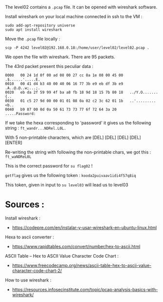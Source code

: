 The level02 contains a `.pcap` file. It can be opened  with wireshark software.

Install wireshark on your local machine connected in ssh to the VM : 
```
sudo add-apt-repository universe
sudo apt install wireshark
```

Move the `.pcap` file locally : 

`scp -P 4242 level02@192.168.0.18:/home/user/level02/level02.pcap .`

We open the file with wireshark. There are 95 packets.

The 43rd packet present this peculiar data :  

```
0000   00 24 1d 0f 00 ad 08 00 27 cc 8a 1e 08 00 45 00   .$......'.....E.
0010   00 41 d4 b3 40 00 40 06 16 77 3b e9 eb df 3b e9   .A..@.@..w;...;.
0020   eb da 2f 59 99 4f ba a8 fb 18 9d 18 15 7b 80 18   ../Y.O.......{..
0030   01 c5 27 9d 00 00 01 01 08 0a 02 c2 3c 62 01 1b   ..'.........<b..
0040   b9 87 00 0d 0a 50 61 73 73 77 6f 72 64 3a 20      .....Password: 
```

If we take the hexa corresponding to 'password' it gives us the following string : `ft_wandr...NDRel.L0L.`

With 5 non-printable characters, which are [DEL] [DEL] [DEL] [DEL] [ENTER]

Re-writing the string with following the non-printable chars, we got this : `ft_waNDReL0L`

This is the correct password for `su flag02` !

`getflag` gives us the following token : `kooda2puivaav1idi4f57q8iq`

This token, given in input to `su level03` will lead us to level03
# Sources :

Install wireshark : 
- https://codepre.com/en/instalar-y-usar-wireshark-en-ubuntu-linux.html

Hexa to ascii converter : 
- https://www.rapidtables.com/convert/number/hex-to-ascii.html

ASCII Table – Hex to ASCII Value Character Code Chart :
- https://www.freecodecamp.org/news/ascii-table-hex-to-ascii-value-character-code-chart-2/

How to use wireshark :
- https://resources.infosecinstitute.com/topic/pcap-analysis-basics-with-wireshark/